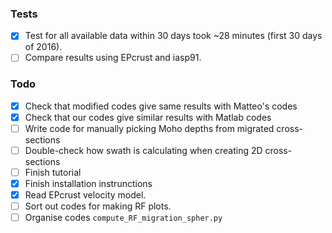 ### Tests
- [X] Test for all available data within 30 days took ~28 minutes (first 30 days of 2016).
- [ ] Compare results using EPcrust and iasp91.

### Todo
- [X] Check that modified codes give same results with Matteo's codes 
- [X] Check that our codes give similar results with Matlab codes 
- [ ] Write code for manually picking Moho depths from migrated cross-sections
- [ ] Double-check how swath is calculating when creating 2D cross-sections
- [ ] Finish tutorial
- [X] Finish installation instrunctions
- [X] Read EPcrust velocity model. 
- [ ] Sort out codes for making RF plots.
- [ ] Organise codes `compute_RF_migration_spher.py`
